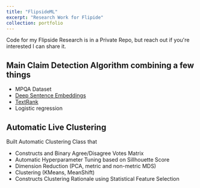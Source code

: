 ```yaml
---
title: "FlipsideML"
excerpt: "Research Work for Flipide"
collection: portfolio
---
```


Code for my Flipside Research is in a Private Repo, but reach out if you're interested I can share it.

## Main Claim Detection Algorithm combining a few things

* MPQA Dataset
* [Deep Sentence Embeddings](https://arxiv.org/abs/1705.02364)
* [TextRank](https://web.eecs.umich.edu/~mihalcea/papers/mihalcea.emnlp04.pdf)
* Logistic regression

## Automatic Live Clustering 

Built Automatic Clustering Class that 

* Constructs and Binary Agree/Disagree Votes Matrix
* Automatic Hyperparameter Tuning based on Sillhouette Score
* Dimension Reduction (PCA, metric and non-metric MDS)
* Clustering (KMeans, MeanShift)
* Constructs Clustering Rationale using Statistical Feature Selection
